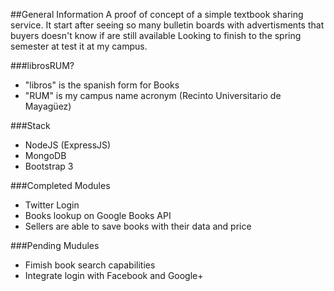##General Information
A proof of concept of a simple textbook sharing service. It start after seeing so many bulletin boards with advertisments that buyers doesn't know if are still available Looking to finish to the spring semester at test it at my campus.

###librosRUM? 
* "libros" is the spanish form for Books
* "RUM" is my campus name acronym (Recinto Universitario de Mayagüez)


###Stack

* NodeJS (ExpressJS)
* MongoDB
* Bootstrap 3

###Completed Modules
* Twitter Login
* Books lookup on Google Books API
* Sellers are able to save books with their data and price

###Pending Mudules
* Fimish book search capabilities
* Integrate login with Facebook and Google+